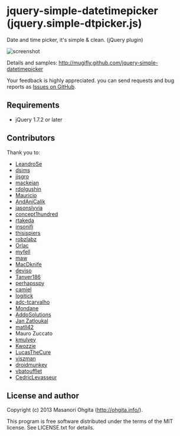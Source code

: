 jquery-simple-datetimepicker (jquery.simple-dtpicker.js)
========

Date and time picker, it's simple & clean. (jQuery plugin)

![screenshot](https://raw.github.com/mugifly/jquery-simple-datetimepicker/master/design/dtpicker_screenshot.png)

Details and samples: http://mugifly.github.com/jquery-simple-datetimepicker

Your feedback is highly appreciated.
you can send requests and bug reports as [Issues on GitHub](https://github.com/mugifly/jquery-simple-datetimepicker/issues).

## Requirements

* jQuery 1.7.2 or later

## Contributors
Thank you to:

* [LeandroSe](https://github.com/LeandroSe)
* [dsims](https://github.com/dsims)
* [jjsgro](https://github.com/jjsgro)
* [mackeian](https://github.com/mackeian)
* [rdolgushin](https://github.com/rdolgushin)
* [Mauricio](http://www.mauricioprof.com/)
* [AndAniCalik](https://twitter.com/AndAniCalik)
* [jasonslyvia](https://github.com/jasonslyvia)
* [concept1hundred](https://github.com/concept1hundred)
* [rtakeda](https://github.com/rtakeda)
* [insonifi](https://github.com/insonifi)
* [thisispiers](https://github.com/thisispiers)
* [robzlabz](https://github.com/robzlabz)
* [Orlac](https://github.com/Orlac)
* [myfell](https://github.com/myfell)
* [maw](https://github.com/maw)
* [MacDknife](https://github.com/MacDknife)
* [deviso](https://github.com/deviso)
* [Tanver186](https://github.com/Tanver186)
* [perhapsspy](https://github.com/perhapsspy)
* [camiel](https://github.com/camiel)
* [logitick](https://github.com/logitick)
* [adc-tcarvalho](https://github.com/adc-tcarvalho)
* [Mondane](https://github.com/Mondane)
* [AddoSolutions](https://github.com/AddoSolutions)
* [Jan Zatloukal](http://rotten77.cz/)
* [matll42](https://github.com/matll42)
* Mauro Zuccato
* [kmulvey](https://github.com/kmulvey)
* [Kwozzie](https://github.com/Kwozzie)
* [LucasTheCure](https://github.com/LucasTheCure)
* [viszman](https://github.com/viszman)
* [droidmunkey](https://github.com/droidmunkey)
* [vbatoufflet](https://github.com/vbatoufflet)
* [CedricLevasseur](https://github.com/CedricLevasseur)

## License and author

Copyright (c) 2013 Masanori Ohgita (http://ohgita.info/). 

This program is free software distributed under the terms of the MIT license. 
See LICENSE.txt for details.

